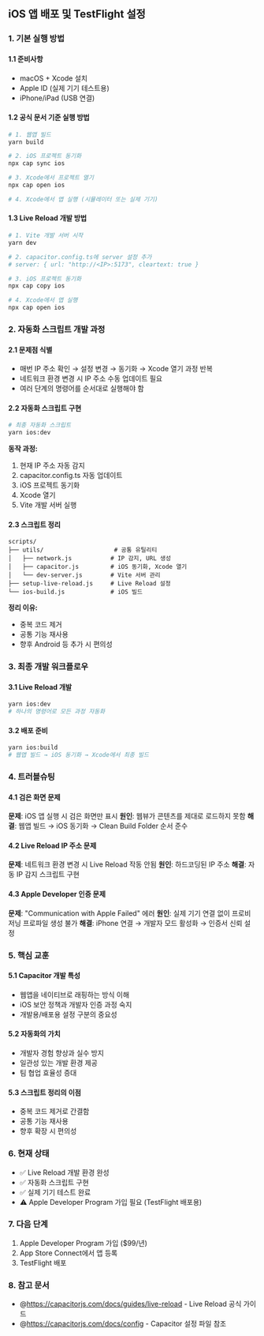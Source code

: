 ## iOS 앱 배포 및 TestFlight 설정

### 1. 기본 실행 방법

#### 1.1 준비사항
- macOS + Xcode 설치
- Apple ID (실제 기기 테스트용)
- iPhone/iPad (USB 연결)

#### 1.2 공식 문서 기준 실행 방법
```bash
# 1. 웹앱 빌드
yarn build

# 2. iOS 프로젝트 동기화
npx cap sync ios

# 3. Xcode에서 프로젝트 열기
npx cap open ios

# 4. Xcode에서 앱 실행 (시뮬레이터 또는 실제 기기)
```

#### 1.3 Live Reload 개발 방법
```bash
# 1. Vite 개발 서버 시작
yarn dev

# 2. capacitor.config.ts에 server 설정 추가
# server: { url: "http://<IP>:5173", cleartext: true }

# 3. iOS 프로젝트 동기화
npx cap copy ios

# 4. Xcode에서 앱 실행
npx cap open ios
```

### 2. 자동화 스크립트 개발 과정

#### 2.1 문제점 식별
- 매번 IP 주소 확인 → 설정 변경 → 동기화 → Xcode 열기 과정 반복
- 네트워크 환경 변경 시 IP 주소 수동 업데이트 필요
- 여러 단계의 명령어를 순서대로 실행해야 함

#### 2.2 자동화 스크립트 구현
```bash
# 최종 자동화 스크립트
yarn ios:dev
```

**동작 과정:**
1. 현재 IP 주소 자동 감지
2. capacitor.config.ts 자동 업데이트
3. iOS 프로젝트 동기화
4. Xcode 열기
5. Vite 개발 서버 실행

#### 2.3 스크립트 정리
```
scripts/
├── utils/                    # 공통 유틸리티
│   ├── network.js           # IP 감지, URL 생성
│   ├── capacitor.js         # iOS 동기화, Xcode 열기
│   └── dev-server.js        # Vite 서버 관리
├── setup-live-reload.js     # Live Reload 설정
└── ios-build.js             # iOS 빌드
```

**정리 이유:**
- 중복 코드 제거
- 공통 기능 재사용
- 향후 Android 등 추가 시 편의성

### 3. 최종 개발 워크플로우

#### 3.1 Live Reload 개발
```bash
yarn ios:dev
# 하나의 명령어로 모든 과정 자동화
```

#### 3.2 배포 준비
```bash
yarn ios:build
# 웹앱 빌드 → iOS 동기화 → Xcode에서 최종 빌드
```

### 4. 트러블슈팅

#### 4.1 검은 화면 문제
**문제**: iOS 앱 실행 시 검은 화면만 표시
**원인**: 웹뷰가 콘텐츠를 제대로 로드하지 못함
**해결**: 웹앱 빌드 → iOS 동기화 → Clean Build Folder 순서 준수

#### 4.2 Live Reload IP 주소 문제
**문제**: 네트워크 환경 변경 시 Live Reload 작동 안됨
**원인**: 하드코딩된 IP 주소
**해결**: 자동 IP 감지 스크립트 구현

#### 4.3 Apple Developer 인증 문제
**문제**: "Communication with Apple Failed" 에러
**원인**: 실제 기기 연결 없이 프로비저닝 프로파일 생성 불가
**해결**: iPhone 연결 → 개발자 모드 활성화 → 인증서 신뢰 설정

### 5. 핵심 교훈

#### 5.1 Capacitor 개발 특성
- 웹앱을 네이티브로 래핑하는 방식 이해
- iOS 보안 정책과 개발자 인증 과정 숙지
- 개발용/배포용 설정 구분의 중요성

#### 5.2 자동화의 가치
- 개발자 경험 향상과 실수 방지
- 일관성 있는 개발 환경 제공
- 팀 협업 효율성 증대

#### 5.3 스크립트 정리의 이점
- 중복 코드 제거로 간결함
- 공통 기능 재사용
- 향후 확장 시 편의성

### 6. 현재 상태
- ✅ Live Reload 개발 환경 완성
- ✅ 자동화 스크립트 구현
- ✅ 실제 기기 테스트 완료
- ⚠️ Apple Developer Program 가입 필요 (TestFlight 배포용)

### 7. 다음 단계
1. Apple Developer Program 가입 ($99/년)
2. App Store Connect에서 앱 등록
3. TestFlight 배포

### 8. 참고 문서
- @https://capacitorjs.com/docs/guides/live-reload - Live Reload 공식 가이드
- @https://capacitorjs.com/docs/config - Capacitor 설정 파일 참조